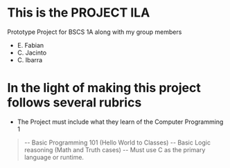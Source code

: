 # This is the PROJECT ILA

Prototype Project for  BSCS 1A
along with my group members 

- E. Fabian
- C. Jacinto
- C. Ibarra

#  In the light of making this project follows several rubrics
- The Project must include what they learn of the Computer Programming 1
>  -- Basic Programming 101 (Hello World to Classes)
>  -- Basic Logic reasoning (Math and Truth cases)
>  -- Must use C as the primary language or runtime.
